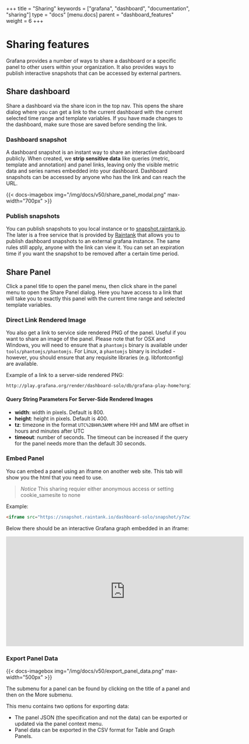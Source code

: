 +++
title = "Sharing"
keywords = ["grafana", "dashboard", "documentation", "sharing"]
type = "docs"
[menu.docs]
parent = "dashboard_features"
weight = 6
+++

# Sharing features

Grafana provides a number of ways to share a dashboard or a specific panel to other users within your
organization. It also provides ways to publish interactive snapshots that can be accessed by external partners.

## Share dashboard

Share a dashboard via the share icon in the top nav. This opens the share dialog where you
can get a link to the current dashboard with the current selected time range and template variables. If you have
made changes to the dashboard, make sure those are saved before sending the link.

### Dashboard snapshot

A dashboard snapshot is an instant way to share an interactive dashboard publicly. When created, we <strong>strip sensitive data</strong> like queries
(metric, template and annotation) and panel links, leaving only the visible metric data and series names embedded into your dashboard. Dashboard
snapshots can be accessed by anyone who has the link and can reach the URL.

{{< docs-imagebox img="/img/docs/v50/share_panel_modal.png" max-width="700px" >}}

### Publish snapshots

You can publish snapshots to you local instance or to [snapshot.raintank.io](http://snapshot.raintank.io). The later is a free service
that is provided by [Raintank](http://raintank.io) that allows you to publish dashboard snapshots to an external grafana instance.
The same rules still apply, anyone with the link can view it. You can set an expiration time if you want the snapshot to be removed
after a certain time period.

## Share Panel

Click a panel title to open the panel menu, then click share in the panel menu to open the Share Panel dialog. Here you have access to a link that will take you to exactly this panel with the current time range and selected template variables.

### Direct Link Rendered Image

You also get a link to service side rendered PNG of the panel. Useful if you want to share an image of the panel. Please note that for OSX and Windows, you will need to ensure that a `phantomjs` binary is available under `tools/phantomjs/phantomjs`. For Linux, a `phantomjs` binary is included - however, you should ensure that any requisite libraries (e.g. libfontconfig) are available.

Example of a link to a server-side rendered PNG:

```bash
http://play.grafana.org/render/dashboard-solo/db/grafana-play-home?orgId=1&panelId=4&from=1499272191563&to=1499279391563&width=1000&height=500&tz=UTC%2B02%3A00&timeout=5000
```

#### Query String Parameters For Server-Side Rendered Images

- **width**: width in pixels. Default is 800.
- **height**: height in pixels. Default is 400.
- **tz**: timezone in the format `UTC%2BHH%3AMM` where HH and MM are offset in hours and minutes after UTC
- **timeout**: number of seconds. The timeout can be increased if the query for the panel needs more than the default 30 seconds.

### Embed Panel

You can embed a panel using an iframe on another web site. This tab will show you the html that you need to use.
> *Notice* This sharing requier either anonymous access or setting cookie_samesite to none

Example:

```html
<iframe src="https://snapshot.raintank.io/dashboard-solo/snapshot/y7zwi2bZ7FcoTlB93WN7yWO4aMiz3pZb?from=1493369923321&to=1493377123321&panelId=4" width="650" height="300" frameborder="0"></iframe>
```

Below there should be an interactive Grafana graph embedded in an iframe:

<iframe src="https://snapshot.raintank.io/dashboard-solo/snapshot/y7zwi2bZ7FcoTlB93WN7yWO4aMiz3pZb?from=1493369923321&to=1493377123321&panelId=4" width="650" height="300" frameborder="0"></iframe>

### Export Panel Data

{{< docs-imagebox img="/img/docs/v50/export_panel_data.png" max-width="500px" >}}

The submenu for a panel can be found by clicking on the title of a panel and then on the More submenu.

This menu contains two options for exporting data:

- The panel JSON (the specification and not the data) can be exported or updated via the panel context menu.
- Panel data can be exported in the CSV format for Table and Graph Panels.
